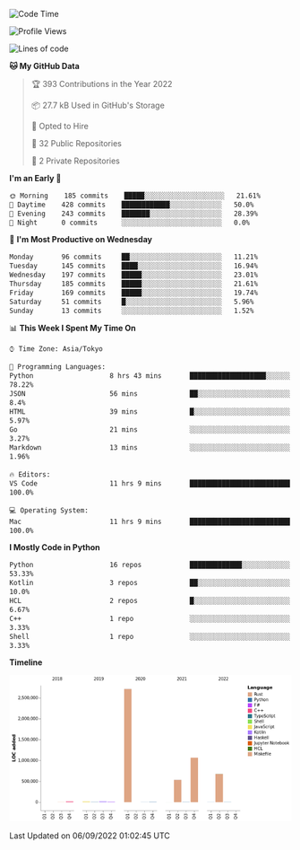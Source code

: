<!--START_SECTION:waka-->
![Code Time](http://img.shields.io/badge/Code%20Time-458%20hrs%203%20mins-blue)

![Profile Views](http://img.shields.io/badge/Profile%20Views-0-blue)

![Lines of code](https://img.shields.io/badge/From%20Hello%20World%20I%27ve%20Written-5%20Million%20lines%20of%20code-blue)

**🐱 My GitHub Data** 

> 🏆 393 Contributions in the Year 2022
 > 
> 📦 27.7 kB Used in GitHub's Storage 
 > 
> 💼 Opted to Hire
 > 
> 📜 32 Public Repositories 
 > 
> 🔑 2 Private Repositories  
 > 
**I'm an Early 🐤** 

```text
🌞 Morning    185 commits    █████░░░░░░░░░░░░░░░░░░░░   21.61% 
🌆 Daytime    428 commits    ████████████░░░░░░░░░░░░░   50.0% 
🌃 Evening    243 commits    ███████░░░░░░░░░░░░░░░░░░   28.39% 
🌙 Night      0 commits      ░░░░░░░░░░░░░░░░░░░░░░░░░   0.0%

```
📅 **I'm Most Productive on Wednesday** 

```text
Monday       96 commits     ██░░░░░░░░░░░░░░░░░░░░░░░   11.21% 
Tuesday      145 commits    ████░░░░░░░░░░░░░░░░░░░░░   16.94% 
Wednesday    197 commits    █████░░░░░░░░░░░░░░░░░░░░   23.01% 
Thursday     185 commits    █████░░░░░░░░░░░░░░░░░░░░   21.61% 
Friday       169 commits    █████░░░░░░░░░░░░░░░░░░░░   19.74% 
Saturday     51 commits     █░░░░░░░░░░░░░░░░░░░░░░░░   5.96% 
Sunday       13 commits     ░░░░░░░░░░░░░░░░░░░░░░░░░   1.52%

```


📊 **This Week I Spent My Time On** 

```text
⌚︎ Time Zone: Asia/Tokyo

💬 Programming Languages: 
Python                   8 hrs 43 mins       ███████████████████░░░░░░   78.22% 
JSON                     56 mins             ██░░░░░░░░░░░░░░░░░░░░░░░   8.4% 
HTML                     39 mins             █░░░░░░░░░░░░░░░░░░░░░░░░   5.97% 
Go                       21 mins             ░░░░░░░░░░░░░░░░░░░░░░░░░   3.27% 
Markdown                 13 mins             ░░░░░░░░░░░░░░░░░░░░░░░░░   1.96%

🔥 Editors: 
VS Code                  11 hrs 9 mins       █████████████████████████   100.0%

💻 Operating System: 
Mac                      11 hrs 9 mins       █████████████████████████   100.0%

```

**I Mostly Code in Python** 

```text
Python                   16 repos            █████████████░░░░░░░░░░░░   53.33% 
Kotlin                   3 repos             ██░░░░░░░░░░░░░░░░░░░░░░░   10.0% 
HCL                      2 repos             █░░░░░░░░░░░░░░░░░░░░░░░░   6.67% 
C++                      1 repo              ░░░░░░░░░░░░░░░░░░░░░░░░░   3.33% 
Shell                    1 repo              ░░░░░░░░░░░░░░░░░░░░░░░░░   3.33%

```


**Timeline**

![Chart not found](https://raw.githubusercontent.com/kitagawa-hr/kitagawa-hr/main/charts/bar_graph.png) 


 Last Updated on 06/09/2022 01:02:45 UTC
<!--END_SECTION:waka-->
